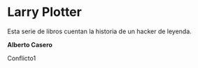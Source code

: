 # Larry Plotter

Esta serie de libros cuentan la historia de un hacker de leyenda.

**Alberto Casero**

Conflicto1
